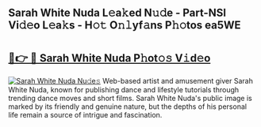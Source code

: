 ## Sarah White Nuda L𝚎a𝚔ed N𝚞𝚍e - Part-NSl Vi𝚍𝚎o L𝚎a𝚔s - H𝚘𝚝 O𝚗𝚕yf𝚊ns P𝚑𝚘tos ea5WE

# <h2><a href="http://kf19d7.oniu.top/?m=Sarah+White+Nuda">🔗👉 🔴 Sarah White Nuda P𝚑ot𝚘𝚜 V𝚒d𝚎o</a></h2>

[![Sarah White Nuda Nu𝚍e𝚜](https://i.imgur.com/0qMVB7G.gif)](http://kf19d7.oniu.top/?m=Sarah+White+Nuda)
Web-based artist and amusement giver Sarah White Nuda, known for publishing dance and lifestyle tutorials through trending dance moves and short films. Sarah White Nuda's public image is marked by its friendly and genuine nature, but the depths of his personal life remain a source of intrigue and fascination.  
